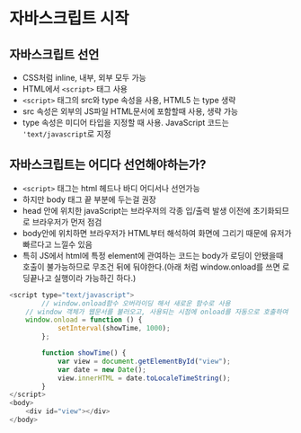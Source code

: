 # 자바스크립트 시작

## 자바스크립트 선언

- CSS처럼 inline, 내부, 외부 모두 가능
- HTML에서 `<script>` 태그 사용
- `<script>` 태그의 src와 type 속성을 사용, HTML5 는 type 생략
- src 속성은 외부의 JS파일 HTML문서에 포함할때 사용, 생략 가능
- type 속성은 미디어 타입을 지정할 때 사용. JavaScript 코드는 `'text/javascript`로 지정

## 자바스크립트는 어디다 선언해야하는가?

- `<script>` 태그는 html 헤드나 바디 어디서나 선언가능
- 하지만 body 태그 끝 부분에 두는걸 권장
- head 안에 위치한 javaScript는 브라우저의 각종 입/출력 발생 이전에 초기화되므로 브라우저가 먼저 점검
- body안에 위치하면 브라우저가 HTML부터 해석하여 화면에 그리기 때문에 유저가 빠르다고 느낄수 있음
- 특히 JS에서 html에 특정 element에 관여하는 코드는 body가 로딩이 안됐을때 호출이 불가능하므로 무조건 뒤에 둬야한다.(아래 처럼 window.onload를 쓰면 로딩끝나고 실행이라 가능하긴 하다.)

```js
<script type="text/javascript">
		// window.onload함수 오버라이딩 해서 새로운 함수로 사용
    // window 객체가 웹문서를 불러오고, 사용되는 시점에 onload를 자동으로 호출하여 실행하는데 이를 내가 재정의했다고 생각하면된다.
    window.onload = function () {
			setInterval(showTime, 1000);
		};

		function showTime() {
			var view = document.getElementById("view");
			var date = new Date();
			view.innerHTML = date.toLocaleTimeString();
		}
</script>
<body>
	<div id="view"></div>
</body>
```
